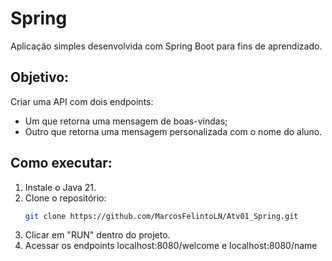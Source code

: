 # Spring
Aplicação simples desenvolvida com Spring Boot para fins de aprendizado.

## Objetivo:
Criar uma API com dois endpoints:
- Um que retorna uma mensagem de boas-vindas;
- Outro que retorna uma mensagem personalizada com o nome do aluno.

## Como executar:

1. Instale o Java 21.
2. Clone o repositório:
   ```bash
   git clone https://github.com/MarcosFelintoLN/Atv01_Spring.git
3. Clicar em "RUN" dentro do projeto.
4. Acessar os endpoints localhost:8080/welcome e localhost:8080/name
